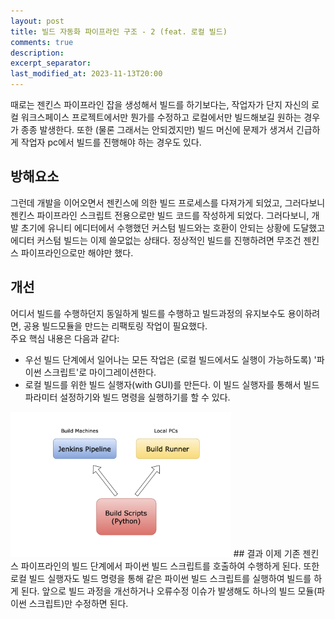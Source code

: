 ```yaml
---
layout: post
title: 빌드 자동화 파이프라인 구조 - 2 (feat. 로컬 빌드)
comments: true  
description: 
excerpt_separator:
last_modified_at: 2023-11-13T20:00
---
```

  
때로는 젠킨스 파이프라인 잡을 생성해서 빌드를 하기보다는, 작업자가 단지 자신의 로컬 워크스페이스 프로젝트에서만 뭔가를 수정하고 로컬에서만 빌드해보길 원하는 경우가 종종 발생한다. 또한 (물론 그래서는 안되겠지만) 빌드 머신에 문제가 생겨서 긴급하게 작업자 pc에서 빌드를 진행해야 하는 경우도 있다.

## 방해요소
그런데 개발을 이어오면서 젠킨스에 의한 빌드 프로세스를 다져가게 되었고, 그러다보니 젠킨스 파이프라인 스크립트 전용으로만 빌드 코드를 작성하게 되었다. 그러다보니, 개발 초기에 유니티 에디터에서 수행했던 커스텀 빌드와는 호환이 안되는 상황에 도달했고 에디터 커스텀 빌드는 이제 쓸모없는 상태다. 정상적인 빌드를 진행하려면 무조건 젠킨스 파이프라인으로만 해야만 했다. 

## 개선
어디서 빌드를 수행하던지 동일하게 빌드를 수행하고 빌드과정의 유지보수도 용이하려면, 공용 빌드모듈을 만드는 리팩토링 작업이 필요했다.  
주요 핵심 내용은 다음과 같다:  
- 우선 빌드 단계에서 일어나는 모든 작업은 (로컬 빌드에서도 실행이 가능하도록) '파이썬 스크립트'로 마이그레이션한다.
- 로컬 빌드를 위한 빌드 실행자(with GUI)를 만든다. 이 빌드 실행자를 통해서 빌드 파라미터 설정하기와 빌드 명령을 실행하기를 할 수 있다.  
<img src="/assets/img/blog/local-build/local-build.png" alt="" style="max-width:70%; height:auto;">   
## 결과
이제 기존 젠킨스 파이프라인의 빌드 단계에서 파이썬 빌드 스크립트를 호출하여 수행하게 된다. 또한 로컬 빌드 실행자도 빌드 명령을 통해 같은 파이썬 빌드 스크립트를 실행하여 빌드를 하게 된다.  
앞으로 빌드 과정을 개선하거나 오류수정 이슈가 발생해도 하나의 빌드 모듈(파이썬 스크립트)만 수정하면 된다.